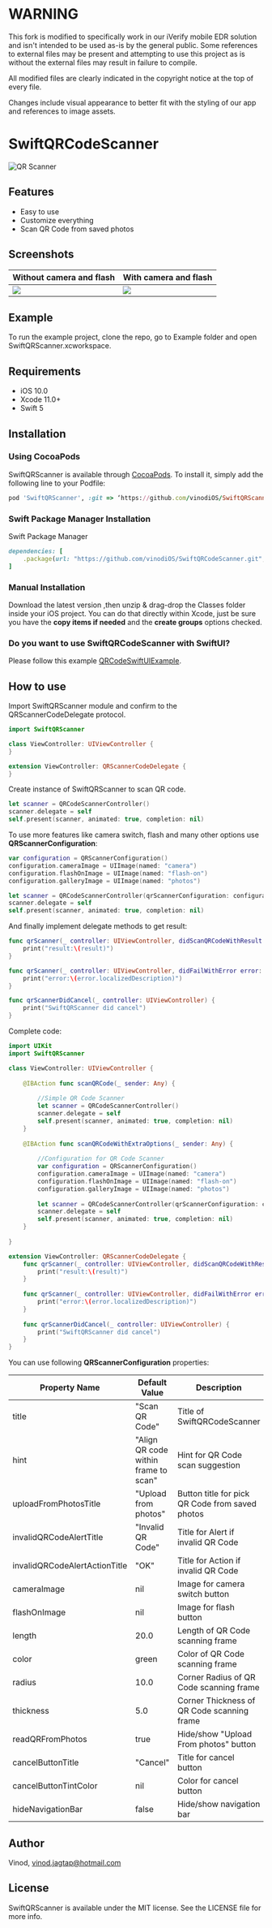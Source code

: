 # WARNING
This fork is modified to specifically work in our iVerify mobile EDR solution and isn't intended to be used as-is by
the general public.  Some references to external files may be present and attempting to use this project as is without
the external files may result in failure to compile.

All modified files are clearly indicated in the copyright notice at the top of every file.

Changes include visual appearance to better fit with the styling of our app and references to image assets.



# SwiftQRCodeScanner
![QR Scanner](https://user-images.githubusercontent.com/30258541/170007055-763fda9a-3edd-4d11-99c9-04f3d3067e8a.gif)

## Features
- Easy to use
- Customize everything
- Scan QR Code from saved photos

## Screenshots
| Without camera and flash | With camera and flash |
| ------ | ------ |
| <img src="https://user-images.githubusercontent.com/30258541/169960154-a1c4770d-a3df-412c-9064-85abdcbe1ac8.jpeg">  | <img src="https://user-images.githubusercontent.com/30258541/169960286-143ba622-0ce2-4252-9d3c-be450641546c.jpeg">  |


## Example
To run the example project, clone the repo, go to Example folder and open SwiftQRScanner.xcworkspace.

## Requirements
- iOS 10.0
- Xcode 11.0+
- Swift 5

## Installation
### Using CocoaPods
SwiftQRScanner is available through [CocoaPods](http://cocoapods.org). To install
it, simply add the following line to your Podfile:

```ruby
pod 'SwiftQRScanner', :git => ‘https://github.com/vinodiOS/SwiftQRScanner’
```
### Swift Package Manager Installation
Swift Package Manager
```ruby
dependencies: [
    .package(url: "https://github.com/vinodiOS/SwiftQRCodeScanner.git", from: "1.1.6")
]
```

### Manual Installation
Download the latest version ,then unzip & drag-drop the Classes  folder inside your iOS project. You can do that directly within Xcode,
just be sure you have the **copy items if needed** and the **create groups** options checked.

### Do you want to use SwiftQRCodeScanner with SwiftUI?
Please follow this example [QRCodeSwiftUIExample](https://github.com/vinodiOS/QRCodeSwiftUIExample).

## How to use
Import SwiftQRScanner module and confirm to the QRScannerCodeDelegate protocol.

```Swift
import SwiftQRScanner

class ViewController: UIViewController {
}

extension ViewController: QRScannerCodeDelegate {
}
```

Create instance of SwiftQRScanner to scan QR code.
```Swift
let scanner = QRCodeScannerController()
scanner.delegate = self
self.present(scanner, animated: true, completion: nil)
```
To use more features like camera switch, flash and many other options use **QRScannerConfiguration**:
```Swift
var configuration = QRScannerConfiguration()
configuration.cameraImage = UIImage(named: "camera")
configuration.flashOnImage = UIImage(named: "flash-on")
configuration.galleryImage = UIImage(named: "photos")

let scanner = QRCodeScannerController(qrScannerConfiguration: configuration)
scanner.delegate = self
self.present(scanner, animated: true, completion: nil)
```
And finally implement delegate methods to get result:
```Swift
func qrScanner(_ controller: UIViewController, didScanQRCodeWithResult result: String) {
    print("result:\(result)")
}

func qrScanner(_ controller: UIViewController, didFailWithError error: SwiftQRCodeScanner.QRCodeError) {
    print("error:\(error.localizedDescription)")
}

func qrScannerDidCancel(_ controller: UIViewController) {
    print("SwiftQRScanner did cancel")
}
```

Complete code:
```Swift
import UIKit
import SwiftQRScanner

class ViewController: UIViewController {
        
    @IBAction func scanQRCode(_ sender: Any) {
    
        //Simple QR Code Scanner
        let scanner = QRCodeScannerController()
        scanner.delegate = self
        self.present(scanner, animated: true, completion: nil)
    }
    
    @IBAction func scanQRCodeWithExtraOptions(_ sender: Any) {
        
        //Configuration for QR Code Scanner
        var configuration = QRScannerConfiguration()
        configuration.cameraImage = UIImage(named: "camera")
        configuration.flashOnImage = UIImage(named: "flash-on")
        configuration.galleryImage = UIImage(named: "photos")
        
        let scanner = QRCodeScannerController(qrScannerConfiguration: configuration)
        scanner.delegate = self
        self.present(scanner, animated: true, completion: nil)
    }
    
}

extension ViewController: QRScannerCodeDelegate {    
    func qrScanner(_ controller: UIViewController, didScanQRCodeWithResult result: String) {
        print("result:\(result)")
    }
    
    func qrScanner(_ controller: UIViewController, didFailWithError error: SwiftQRCodeScanner.QRCodeError) {
        print("error:\(error.localizedDescription)")
    }
    
    func qrScannerDidCancel(_ controller: UIViewController) {
        print("SwiftQRScanner did cancel")
    }
}
```

You can use following **QRScannerConfiguration** properties:

| Property Name | Default Value | Description |
| ------ | ------ |------ |
| title | "Scan QR Code" | Title of SwiftQRCodeScanner |
| hint | "Align QR code within frame to scan" | Hint for QR Code scan suggestion |
| uploadFromPhotosTitle | "Upload from photos" | Button title for pick QR Code from saved photos |
| invalidQRCodeAlertTitle | "Invalid QR Code" | Title for Alert if invalid QR Code |
| invalidQRCodeAlertActionTitle | "OK" | Title for Action if invalid QR Code |
| cameraImage | nil | Image for camera switch button |
| flashOnImage | nil | Image for flash button |
| length | 20.0 | Length of QR Code scanning frame |
| color | green | Color of QR Code scanning frame |
| radius | 10.0 | Corner Radius of QR Code scanning frame |
| thickness | 5.0 | Corner Thickness of QR Code scanning frame |
| readQRFromPhotos | true | Hide/show "Upload From photos" button|
| cancelButtonTitle | "Cancel" | Title for cancel button |
| cancelButtonTintColor | nil | Color for cancel button |
| hideNavigationBar| false | Hide/show navigation bar |

## Author

Vinod, vinod.jagtap@hotmail.com

## License

SwiftQRScanner is available under the MIT license. See the LICENSE file for more info.

